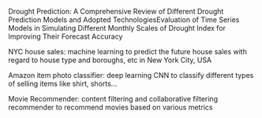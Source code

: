 Drought Prediction: A Comprehensive Review of Different Drought Prediction Models and Adopted Technologies​Evaluation of Time Series Models in Simulating Different Monthly Scales of Drought Index for Improving Their Forecast Accuracy

NYC house sales: machine learning to predict the future house sales with regard to house type and boroughs, etc in New York City, USA

Amazon item photo classifier: deep learning CNN to classify different types of selling items like shirt, shorts...

Movie Recommender: content filtering and collaborative filtering recommender to recommend movies based on various metrics

